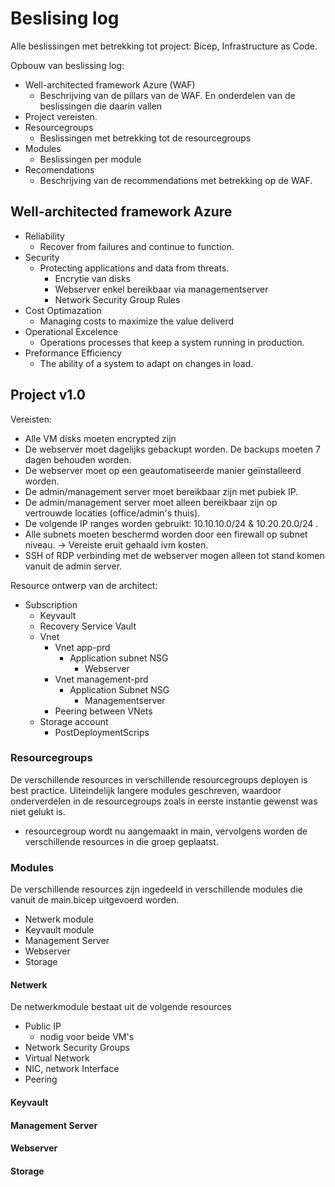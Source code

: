 # Beslising log

Alle beslissingen met betrekking tot project: Bicep, Infrastructure as Code.

Opbouw van beslissing log:
- Well-architected framework Azure (WAF)
    - Beschrijving van de pillars van de WAF. En onderdelen van de beslissingen die daarin vallen
- Project vereisten. 
- Resourcegroups
    - Beslissingen met betrekking tot de resourcegroups
- Modules
    - Beslissingen per module
- Recomendations 
    - Beschrijving van de recommendations met betrekking op de WAF. 


## Well-architected framework Azure

* Reliability
    - Recover from failures and continue to function.
* Security
    - Protecting applications and data from threats. 
        - Encrytie van disks
        - Webserver enkel bereikbaar via managementserver
        - Network Security Group Rules
* Cost Optimazation
    - Managing costs to maximize the value deliverd
* Operational Excelence
    - Operations processes that keep a system running in production.
* Preformance Efficiency
    - The ability of a system to adapt on changes in load. 

## Project v1.0

Vereisten:
- Alle VM disks moeten encrypted zijn
- De webserver moet dagelijks gebackupt worden. De backups moeten 7 dagen behouden worden.
- De webserver moet op een geautomatiseerde manier geïnstalleerd worden.
- De admin/management server moet bereikbaar zijn met pubiek IP.
- De admin/management server moet alleen bereikbaar zijn op vertrouwde locaties (office/admin's thuis).
- De volgende IP ranges worden gebruikt: 10.10.10.0/24 & 10.20.20.0/24 .
- Alle subnets moeten beschermd worden door een firewall op subnet niveau. -> Vereiste eruit gehaald ivm kosten.
- SSH of RDP verbinding met de webserver mogen alleen tot stand komen vanuit de admin server. 

Resource ontwerp van de architect:
- Subscription
    - Keyvault
    - Recovery Service Vault
    - Vnet    
        - Vnet app-prd
            - Application subnet NSG
                - Webserver
        - Vnet management-prd
            - Application Subnet NSG
                - Managementserver
        - Peering between VNets
    - Storage account
        - PostDeploymentScrips

### Resourcegroups

De verschillende resources in verschillende resourcegroups deployen is best practice. 
Uiteindelijk langere modules geschreven, waardoor onderverdelen in de resourcegroups zoals in eerste instantie gewenst was niet gelukt is. 
- resourcegroup wordt nu aangemaakt in main, vervolgens worden de verschillende resources in die groep geplaatst. 

### Modules

De verschillende resources zijn ingedeeld in verschillende modules die vanuit de main.bicep uitgevoerd worden. 
- Netwerk module
- Keyvault module
- Management Server 
- Webserver
- Storage

#### Netwerk
De netwerkmodule bestaat uit de volgende resources
- Public IP
    - nodig voor beide VM's
- Network Security Groups
- Virtual Network
- NIC, network Interface
- Peering

#### Keyvault

#### Management Server

#### Webserver

#### Storage

